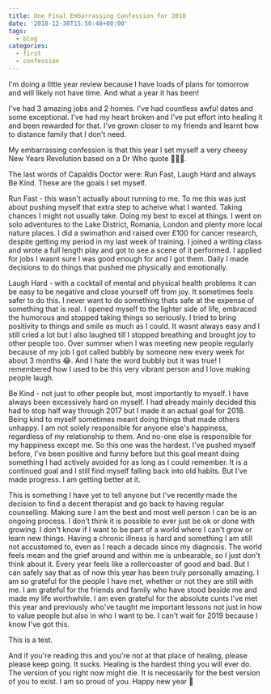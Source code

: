 ```yaml
---
title: One Final Embarrassing Confession for 2018
date: '2018-12-30T15:50:48+00:00'
tags:
  - blog
categories:
  - first
  - confession
---
```

I'm doing a little year review because I have loads of plans for tomorrow and will likely not have time. And what a year it has been!

<!--more-->

I've had 3 amazing jobs and 2 homes. I've had countless awful dates and some exceptional. I've had my heart broken and I've put effort into healing it and been rewarded for that. I've grown closer to my friends and learnt how to distance family that I don't need.

My embarrassing confession is that this year I set myself a very cheesy New Years Revolution based on a Dr Who quote 🤦🏻‍♀.

The last words of Capaldis Doctor were: Run Fast, Laugh Hard and always Be Kind. These are the goals  I set myself. 

Run Fast - this wasn't actually about running to me. To me this was just about pushing myself that extra step to acheive what I wanted. Taking chances I might not usually take. Doing my best to excel at things.
I went on solo adventures to the Lake District, Romania, London and plenty more local nature places.
I did a swimathon and raised over £100 for cancer research, despite getting my period in my last week of training.
I joined a writing class and wrote a full length play and got to see a scene of it performed.
I applied for jobs I wasnt sure I was good enough for and I got them. 
Daily I made decisions to do things that pushed me physically and emotionally.

Laugh Hard - with a cocktail of mental and physical health problems it can be easy to be negative and close yourself off from joy. It sometimes feels safer to do this. I never want to do something thats safe at the expense of something that is real. I opened myself to the lighter side of life, embraced the humorous and stopped taking things so seriously. I tried to bring positivity to things and smile as much as I could. It wasnt always easy and I still cried a lot but I also laughed till I stopped breathing and brought joy to other people too. Over summer when I was meeting new people regularly because of my job I got called bubbly by someone new every week for about 3 months 😂. And I hate the word bubbly but it was true! I remembered how I used to be this very vibrant person and I love making people laugh.

Be Kind - not just to other people but, most importantly to myself. I have always been excessively hard on myself. I had already mainly decided this had to stop half way through 2017 but I made it an actual goal for 2018. Being kind to myself sometimes meant doing things that made others unhappy. I am not solely responsible for anyone else's happiness, regardless of my relationship to them. And no-one else is responsible for my happiness except me. So this one was the hardest. I've pushed myself before, I've been positive and funny before but this goal meant doing something I had actively avoided for as long as I could remember. It is a continued goal and I still find myself falling back into old habits. But I've made progress. I am getting better at it.

This is something I have yet to tell anyone but I've recently made the decision to find a decent therapist and go back to having regular counselling. Making sure I am the best and most well person I can be is an ongoing process. I don't think it is possible to ever just be ok or done with growing. I don't know if I want to be part of a world where I can't grow or learn new things. Having a chronic illness is hard and something I am still not accustomed to, even as I reach a decade since my diagnosis. The world feels mean and the grief around and within me is unbearable, so I just don't think about it. Every year feels like a rollercoaster of good and bad. But I can safely say that as of now this year has been truly personally amazing. I am so grateful for the people I have met, whether or not they are still with me. I am grateful for the friends and family who have stood beside me and made my life worthwhile. I am even grateful for the absolute cunts I've met this year and previously who've taught me important lessons not just in how to value people but also in who I want to be. I can't wait for 2019 because I know I've got this.



This is a test.

And if you're reading this and you're not at that place of healing, please please keep going. It sucks. Healing is the hardest thing you will ever do. The version of you right now might die. It is necessarily for the best version of you to exist. I am so proud of you. Happy new year 💛
